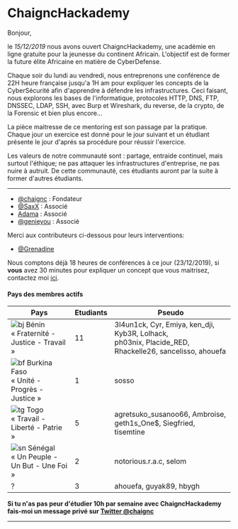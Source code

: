 # ChaigncHackademy

Bonjour,

le *15/12/2019* nous avons ouvert ChaigncHackademy, une académie en ligne gratuite pour la jeunesse du continent Africain.
L'objectif est de former la future élite Africaine en matière de CyberDefense.

Chaque soir du lundi au vendredi, nous entreprenons une conférence de 22H heure française jusqu'a 1H am pour expliquer les concepts de la CyberSécurité afin d'apprendre à défendre les infrastructures. Ceci faisant, nous explorons les bases de l'informatique, protocoles HTTP, DNS, FTP, DNSSEC, LDAP, SSH,  avec Burp et Wireshark, du reverse, de la crypto, de la Forensic et bien plus encore...

La pièce maitresse de ce mentoring est son passage par la pratique. Chaque jour un exercice est donné pour le jour suivant et un étudiant présente le jour d'aprés sa procédure pour réussir l'exercice.

Les valeurs de notre communauté sont : partage, entraide continuel, mais surtout l'éthique; ne pas attaquer les infrastructures d'entreprise, ne pas nuire à autruit. De cette communauté, ces étudiants auront par la suite à former d'autres étudiants.

---

* [@chaignc][@chaignc] : Fondateur
* [@SaxX][@SaxX] : Associé
* [Adama][Adama] : Associé
* [@genieyou][@genieyou] : Associé


Merci aux contributeurs ci-dessous pour leurs interventions:
* [@Grenadine][@Grenadine]


Nous comptons déjà 18 heures de conférences à ce jour (23/12/2019), si **vous** avez 30 minutes pour expliquer un concept que vous maitrisez, contactez moi [ici][@chaignc].

#### Pays des membres actifs

| Pays         	        | Etudiants 	| Pseudo                                                                                                         	|
|-------------------	|-------------------	|----------------------------------------------------------------------------------------------------------------	|
| ![bj] Bénin        	<br> « Fraternité - Justice - Travail » | 11               	| 3l4un1ck, Cyr, Emiya, ken_dji, Kyb3R, Lolhack,<br>ph03nix, Placide_RED, Rhackelle26, sancelisso, ahouefa 	|
| ![bf] Burkina Faso 	<br> « Unité - Progrès - Justice » | 1                 	| sosso                                                                                                          	|      	|
| ![tg] Togo         	<br> « Travail - Liberté - Patrie »  | 5                 	| agretsuko_susanoo66, Ambroise, geth1s_One$, Siegfried,<br>tisemtine                                       	|
| ![sn] Sénégal      	<br> « Un Peuple - Un But - Une Foi »  | 2                 	| notorious.r.a.c, selom                                                                                       	|  	|
| ?            	        | 3                 	| ahouefa, guyak89, hbygh                                                                                    	|


[bj]: https://upload.wikimedia.org/wikipedia/commons/thumb/0/0a/Flag_of_Benin.svg/20px-Flag_of_Benin.svg.png
[bf]: https://upload.wikimedia.org/wikipedia/commons/thumb/3/31/Flag_of_Burkina_Faso.svg/20px-Flag_of_Burkina_Faso.svg.png
[tg]:https://upload.wikimedia.org/wikipedia/commons/thumb/6/68/Flag_of_Togo.svg/20px-Flag_of_Togo.svg.png
[sn]: https://upload.wikimedia.org/wikipedia/commons/thumb/f/fd/Flag_of_Senegal.svg/20px-Flag_of_Senegal.svg.png

**Si tu n'as pas peur d'étudier 10h par semaine avec ChaigncHackademy fais-moi un message privé sur [Twitter @chaignc][@chaignc]** 

---

[@chaignc]:https://twitter.com/chaignc
[hexpresso]:https://hexpresso.github.io
[@Grenadine]:https://twitter.com/Greynardine
[@SaxX]:https://twitter.com/_saxx_
[@genieyou]:https://twitter.com/genieyou/
[Adama]:https://www.pyramidhackers.com
